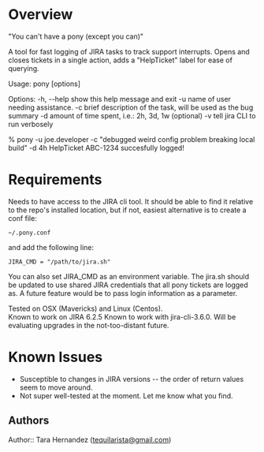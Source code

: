 Overview
========

"You can't have a pony (except you can)"

A tool for fast logging of JIRA tasks to track support interrupts.  Opens and closes tickets in a 
single action, adds a "HelpTicket" label for ease of querying.

Usage: pony [options]

Options:
  -h, --help     show this help message and exit
  -u <user>      name of user needing assistance.
  -c <comment>   brief description of the task, will be used as the bug
                 summary
  -d <duration>  amount of time spent, i.e.: 2h, 3d, 1w (optional)
  -v             tell jira CLI to run verbosely

% pony -u joe.developer -c "debugged weird config problem breaking local build" -d 4h
HelpTicket ABC-1234 succesfully logged!

Requirements
=============
Needs to have access to the JIRA cli tool.  It should be able to find it relative to 
the repo's installed location, but if not, easiest alternative is to create
a conf file:

    ~/.pony.conf

and add the following line:

    JIRA_CMD = "/path/to/jira.sh"

You can also set JIRA_CMD as an environment variable.  The jira.sh should be updated to use
shared JIRA credentials that all pony tickets are logged as.  A future feature would be to pass 
login information as a parameter.


Tested on OSX (Mavericks) and Linux (Centos).  
Known to work on JIRA 6.2.5
Known to work with jira-cli-3.6.0. Will be evaluating upgrades in the not-too-distant future.

Known Issues
============
* Susceptible to changes in JIRA versions -- the order of return values seem to move around.
* Not super well-tested at the moment.  Let me know what you find.

Authors
-------
Author:: Tara Hernandez (tequilarista@gmail.com)

